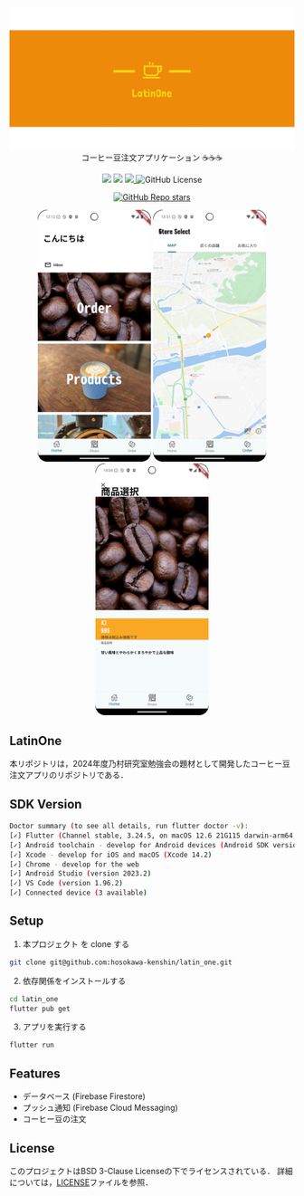 <p align="center">
<img src="./assets/images/linkedin_banner_image_2.png" alt="TUI">
コーヒー豆注文アプリケーション ☕️☕️☕️
</p>
<p align="center">
<img src="https://img.shields.io/badge/Flutter-blue?color=45b8cd&logo=flutter&style=flat-square">
<img src="https://img.shields.io/badge/-Firebase-ef5350.svg?logo=firebase&style=flat-square">
<a href="https://github.com/hosokawa-kenshin/Gcal.js/blob/main/README-ja.md">
    <img height="20px" src="https://img.shields.io/badge/JA-flag.svg?color=45b8cd&style=flat-square&logo=data:image/svg+xml;base64,PHN2ZyB4bWxucz0iaHR0cDovL3d3dy53My5vcmcvMjAwMC9zdmciIHZpZXdCb3g9IjAgMCA5MDAgNjAwIj4NCjxwYXRoIGZpbGw9IiNmZmYiIGQ9Im0wLDBoOTAwdjYwMGgtOTAweiIvPg0KPGNpcmNsZSBmaWxsPSIjYmUwMDI2IiBjeD0iNDUwIiBjeT0iMzAwIiByPSIxODAiLz4NCjwvc3ZnPg0K">
  </a>
<img alt="GitHub License" src="https://img.shields.io/github/license/hosokawa-kenshin/latin_one?style=flat-square&logoColor=45b8cd&color=45b8cd">
<br>
</p>

<p>
<p align="center">
<a href="https://github.com/hosokawa-kenshin/Gcal.js" target="__blank"><img alt="GitHub Repo stars" src="https://img.shields.io/github/stars/hosokawa-kenshin/latin_one?logoColor=black"></a>
</p>

<p align="center">
<img src="./assets/images/latinone_home.png" alt="LatinOne Home" width="200">
<img src="./assets/images/latinone_storeselect.png" alt="LatinOne Home" width="200">
<img src="./assets/images/latinone_product_summary.png" alt="LatinOne Home" width="200">
</p>

## LatinOne
本リポジトリは，2024年度乃村研究室勉強会の題材として開発したコーヒー豆注文アプリのリポジトリである．

## SDK Version
```bash
Doctor summary (to see all details, run flutter doctor -v):
[✓] Flutter (Channel stable, 3.24.5, on macOS 12.6 21G115 darwin-arm64, locale ja-JP)
[✓] Android toolchain - develop for Android devices (Android SDK version 34.0.0)
[✓] Xcode - develop for iOS and macOS (Xcode 14.2)
[✓] Chrome - develop for the web
[✓] Android Studio (version 2023.2)
[✓] VS Code (version 1.96.2)
[✓] Connected device (3 available)
```

## Setup
1. 本プロジェクト を clone する
```bash
git clone git@github.com:hosokawa-kenshin/latin_one.git
```
2. 依存関係をインストールする
```bash
cd latin_one
flutter pub get
```
3. アプリを実行する
```bash
flutter run
```

## Features
- データベース (Firebase Firestore)
- プッシュ通知 (Firebase Cloud Messaging)
- コーヒー豆の注文

## License
このプロジェクトはBSD 3-Clause Licenseの下でライセンスされている．
詳細については，[LICENSE](LICENSE)ファイルを参照．
